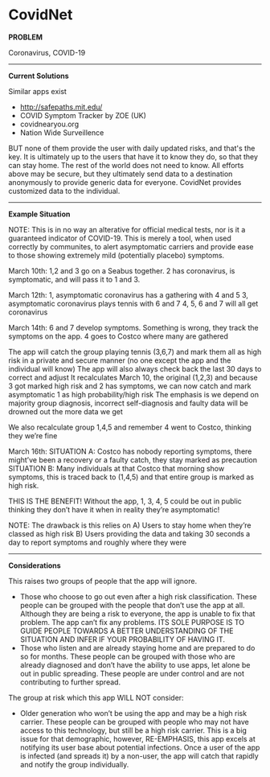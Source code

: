# CovidNet
**PROBLEM**

Coronavirus, COVID-19









---------------------------------------------------------------

**Current Solutions**

Similar apps exist
- http://safepaths.mit.edu/
- COVID Symptom Tracker by ZOE (UK)
- covidnearyou.org
- Nation Wide Surveillence

BUT none of them provide the user with daily updated risks, and that's the key. It is ultimately up to the users that have it to know they do, so that they can stay home. The rest of the world does not need to know. All efforts above may be secure, but they ultimately send data to a destination anonymously to provide generic data for everyone. CovidNet provides customized data to the individual.







---------------------------------------------------------------

**Example Situation**

NOTE: This is in no way an alterative for official medical tests, nor is it a guaranteed indicator of COVID-19. This is merely a tool, when used correctly by communites, to alert asymptomatic carriers and provide ease to those showing extremely mild (potentially placebo) symptoms. 

March 10th:
1,2 and 3 go on a Seabus together.
2 has coronavirus, is symptomatic, and will pass it to 1 and 3.

March 12th:
1, asymptomatic coronavirus has a gathering with 4 and 5
3, asymptomatic coronavirus plays tennis with 6 and 7
4, 5, 6 and 7 will all get coronavirus

March 14th:
6 and 7 develop symptoms. Something is wrong, they track the symptoms on the app.
4 goes to Costco where many are gathered

The app will catch the group playing tennis (3,6,7) and mark them all as high risk in a private and secure manner (no one except the app and the individual will know)
The app will also always check back the last 30 days to correct and adjust
It recalculates March 10, the original (1,2,3) and because 3 got marked high risk and 2 has symptoms, we can now catch and mark asymptomatic 1 as high probability/high risk
The emphasis is we depend on majority group diagnosis, incorrect self-diagnosis and faulty data will be drowned out the more data we get

We also recalculate group 1,4,5 and remember 4 went to Costco, thinking they we’re fine

March 16th:
SITUATION A: Costco has nobody reporting symptoms, there might’ve been a recovery or a faulty catch, they stay marked as precaution
SITUATION B: Many individuals at that Costco that morning show symptoms, this is traced back to (1,4,5) and that entire group is marked as high risk.

THIS IS THE BENEFIT!
Without the app, 1, 3, 4, 5 could be out in public thinking they don’t have it when in reality they’re asymptomatic!

NOTE: The drawback is this relies on
A) Users to stay home when they’re classed as high risk
B) Users providing the data and taking 30 seconds a day to report symptoms and roughly where they were









---------------------------------------------------------------

**Considerations**

This raises two groups of people that the app will ignore.
- Those who choose to go out even after a high risk classification. These people can be grouped with the people that don’t use the app at all. Although they are being a risk to everyone, the app is unable to fix that problem. The app can’t fix any problems. ITS SOLE PURPOSE IS TO GUIDE PEOPLE TOWARDS A BETTER UNDERSTANDING OF THE SITUATION AND INFER IF YOUR PROBABILITY OF HAVING IT.
- Those who listen and are already staying home and are prepared to do so for months. These people can be grouped with those who are already diagnosed and don’t have the ability to use apps, let alone be out in public spreading. These people are under control and are not contributing to further spread.

The group at risk which this app WILL NOT consider:
- Older generation who won’t be using the app and may be a high risk carrier. These people can be grouped with people who may not have access to this technology, but still be a  high risk carrier. This is a big issue for that demographic, however, RE-EMPHASIS, this app excels at notifying its user base about potential infections. Once a user of the app is infected (and spreads it) by a non-user, the app will catch that rapidly and notify the group individually.
